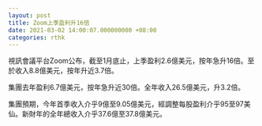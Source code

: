 ```yaml
---
layout: post
title: Zoom上季盈利升16倍
date: 2021-03-02 14:00:07.000000000 +08:00
categories: rthk
---
```


視訊會議平台Zoom公布，截至1月底止，上季盈利2.6億美元，按年急升16倍。至於收入8.8億美元，按年升近3.7倍。

集團去年盈利6.7億美元，按年急升近30倍。全年收入26.5億美元，升3.2倍。

集團預期，今年首季收入介乎9億至9.05億美元，經調整每股盈利介乎95至97美仙。新財年的全年總收入介乎37.6億至37.8億美元。

